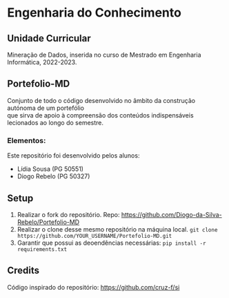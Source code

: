 # Engenharia do Conhecimento
## Unidade Curricular
Mineração de Dados, inserida no curso de Mestrado em Engenharia Informática, 2022-2023.
## Portefolio-MD
Conjunto de todo o código desenvolvido no âmbito da construção autónoma de um portefólio  
que sirva de apoio à compreensão dos conteúdos indispensáveis lecionados ao longo do semestre.
### Elementos:
Este repositório foi desenvolvido pelos alunos:
  * Lídia Sousa (PG 50551)
  * Diogo Rebelo (PG 50327)
## Setup
  1. Realizar o fork do repositório.
    Repo: https://github.com/Diogo-da-Silva-Rebelo/Portefolio-MD
  2. Realizar o clone desse mesmo repositório na máquina local.
    `git clone https://github.com/YOUR_USERNAME/Portefolio-MD.git`
  3. Garantir que possui as deoendências necessárias:
    `pip install -r requirements.txt`

## Credits
Código inspirado do repositório: https://github.com/cruz-f/si
